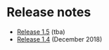 # Release notes
- [Release 1.5](release-1.5.md) (tba)
- [Release 1.4](release-1.4.md) (December 2018)
